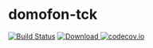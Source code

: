 # domofon-tck

[![Build Status](https://travis-ci.org/blstream/domofon-tck.svg?branch=master)](https://travis-ci.org/blstream/domofon-tck)
[ ![Download](https://api.bintray.com/packages/lustefaniak/domofon/domofon-tck/images/download.svg) ](https://bintray.com/lustefaniak/domofon/domofon-tck/_latestVersion)
[![codecov.io](https://codecov.io/github/blstream/domofon-tck/coverage.svg?branch=master)](https://codecov.io/github/blstream/domofon-tck?branch=master)
